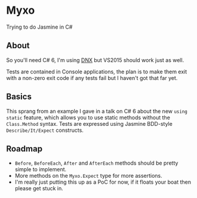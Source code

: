 # Myxo

Trying to do Jasmine in C#

## About

So you'll need C# 6, I'm using [DNX](https://github.com/aspnet/home) but VS2015 should work just as well.

Tests are contained in Console applications, the plan is to make them exit with a non-zero exit code if any tests fail but I haven't got that far yet.

## Basics

This sprang from an example I gave in a talk on C# 6 about the new `using static` feature, which allows you to use static methods without the `Class.Method` syntax. Tests are expressed using Jasmine BDD-style `Describe/It/Expect` constructs.

## Roadmap

* `Before`, `BeforeEach`, `After` and `AfterEach` methods should be pretty simple to implement.
* More methods on the `Myxo.Expect` type for more assertions.
* I'm really just putting this up as a PoC for now, if it floats your boat then please get stuck in.